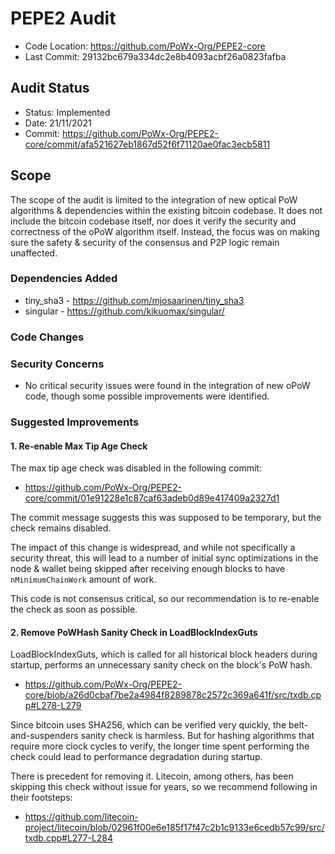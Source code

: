 # PEPE2 Audit

* Code Location: https://github.com/PoWx-Org/PEPE2-core
* Last Commit: 29132bc679a334dc2e8b4093acbf26a0823fafba

## Audit Status

* Status: Implemented
* Date: 21/11/2021
* Commit: https://github.com/PoWx-Org/PEPE2-core/commit/afa521627eb1867d52f6f71120ae0fac3ecb5811

## Scope

The scope of the audit is limited to the integration of new optical PoW algorithms & dependencies within the existing bitcoin codebase. It does not include the bitcoin codebase itself, nor does it verify the security and correctness of the oPoW algorithm itself. Instead, the focus was on making sure the safety & security of the consensus and P2P logic remain unaffected. 

### Dependencies Added

* tiny_sha3 - https://github.com/mjosaarinen/tiny_sha3
* singular - https://github.com/kikuomax/singular/

### Code Changes

### Security Concerns

* No critical security issues were found in the integration of new oPoW code, though some possible improvements were identified.

### Suggested Improvements

#### 1. Re-enable Max Tip Age Check

The max tip age check was disabled in the following commit:
  - https://github.com/PoWx-Org/PEPE2-core/commit/01e91228e1c87caf63adeb0d89e417409a2327d1

The commit message suggests this was supposed to be temporary, but the check remains disabled.

The impact of this change is widespread, and while not specifically a security threat, this will lead to a number of initial sync optimizations in the node & wallet being skipped after receiving enough blocks to have `nMinimumChainWork` amount of work.

This code is not consensus critical, so our recommendation is to re-enable the check as soon as possible.

#### 2. Remove PoWHash Sanity Check in LoadBlockIndexGuts

LoadBlockIndexGuts, which is called for all historical block headers during startup, performs an unnecessary sanity check on the block's PoW hash.
* https://github.com/PoWx-Org/PEPE2-core/blob/a26d0cbaf7be2a4984f8289878c2572c369a641f/src/txdb.cpp#L278-L279

Since bitcoin uses SHA256, which can be verified very quickly, the belt-and-suspenders sanity check is harmless. But for hashing algorithms that require more clock cycles to verify, the longer time spent performing the check could lead to performance degradation during startup.

There is precedent for removing it. Litecoin, among others, has been skipping this check without issue for years, so we recommend following in their footsteps:

* https://github.com/litecoin-project/litecoin/blob/02961f00e6e185f17f47c2b1c9133e6cedb57c99/src/txdb.cpp#L277-L284
